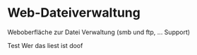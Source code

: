 # Web-Dateiverwaltung
Weboberfläche zur Datei Verwaltung (smb und ftp, ... Support)

Test
Wer das liest ist doof